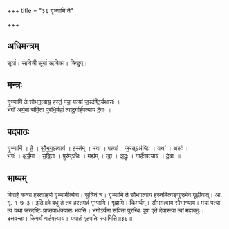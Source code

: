 +++
title = "३६ गृभ्णामि ते"

+++
## अधिमन्त्रम्
सूर्या। सावित्री सूर्या ऋषिका। त्रिष्टुप्।

## मन्त्रः
गृ॒भ्णामि॑ ते सौभग॒त्वाय॒ हस्तं॒ मया॒ पत्या॑ ज॒रद॑ष्टि॒र्यथासः॑ ।  
भगो॑ अर्य॒मा स॑वि॒ता पुरं॑धि॒र्मह्यं॑ त्वादु॒र्गार्ह॑पत्याय दे॒वाः ॥

## पदपाठः
गृ॒भ्णामि॑ । ते॒ । सौ॒भ॒ग॒ऽत्वाय॑ । हस्त॑म् । मया॑ । पत्या॑ । ज॒रत्ऽअ॑ष्टिः । यथा॑ । असः॑ ।  
भगः॑ । अ॒र्य॒मा । स॒वि॒ता । पुर॑म्ऽधिः । मह्य॑म् । त्वा॒ । अ॒दुः॒ । गार्ह॑ऽपत्याय । दे॒वाः ॥

## भाष्यम्
विवाहे कन्या हस्तग्रहणे गृभ्णामीत्येषा। सुत्रितं च। गृभ्णामि ते सौभगत्वाय हस्तमित्यङ्गुष्ठमेव गृह्णीयात्। आ. गृ. १-७-३। इति॥हे वधु ते तव हस्तमहं गृभ्णामि। गृह्णामि। किमर्थम्। सौभगत्वाय सौभाग्याय। मया पत्या त्वं यथा जरदष्टिः प्राप्तवार्धक्यासः भवसि। भगोऽर्यमा सविता पुरन्धिः पूषा एते देवास्त्वा त्वां मह्यवदुः। दत्तवन्तः। किमर्थं गार्हपत्याय। यथाहं गृहपतिः स्यामिति॥३६॥